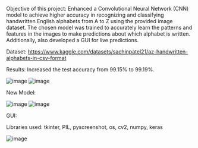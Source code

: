 Objective of this project: Enhanced a Convolutional Neural Network (CNN) model to achieve higher accuracy in recognizing and classifying handwritten English alphabets from A to Z using the provided image dataset. 
The chosen model was trained to accurately learn the patterns and features in the images to make predictions about which alphabet is written.  Additionally, also developed a GUI for live predictions.  

Dataset: https://www.kaggle.com/datasets/sachinpatel21/az-handwritten-alphabets-in-csv-format  

Results: Increased the test accuracy from 99.15% to 99.19%. 

![image](https://github.com/11hepatel/Handwritten-English-Character-Recognition/assets/73201634/899f6bff-f1d9-4cf9-8a7a-c3c8e18d9000)    ![image](https://github.com/11hepatel/Handwritten-English-Character-Recognition/assets/73201634/77ce5c91-bb6b-4b11-9fec-64820b3876c5)

New Model: 

  ![image](https://github.com/11hepatel/Handwritten-English-Character-Recognition/assets/73201634/d7a28448-e0d7-438a-9a38-2fe38f7602c2)    ![image](https://github.com/11hepatel/Handwritten-English-Character-Recognition/assets/73201634/f0e2550a-8aee-40a6-8657-69045b04d74f)

GUI: 

  Libraries used:
  tkinter, PIL, pyscreenshot, os, cv2, numpy, keras
  
  ![image](https://github.com/11hepatel/Handwritten-English-Character-Recognition/assets/73201634/1ff8741d-a7ad-4b10-b8b5-b3af49fd94ce)
